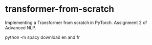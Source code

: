 # transformer-from-scratch
Implementing a Transformer from scratch in PyTorch. Assignment 2 of Advanced NLP. 


python -m spacy download en and fr
